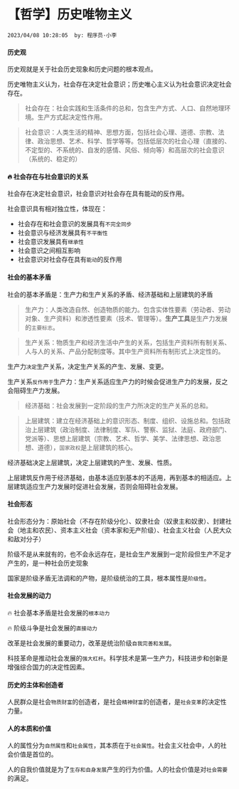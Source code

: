 # 【哲学】历史唯物主义

`2023/04/08 10:28:05  by: 程序员·小李`

#### 历史观

历史观就是关于社会历史现象和历史问题的根本观点。

历史唯物主义认为，社会存在决定社会意识；历史唯心主义认为社会意识决定社会存在。

> 社会存在：社会实践和生活条件的总和，包含生产方式、人口、自然地理环境。生产方式起决定性作用。

> 社会意识：人类生活的精神、思想方面，包括社会心理、道德、宗教、法律、政治思想、艺术、科学、哲学等等。包括低层次的社会心理（直接的、不定型的、不系统的、自发的感情、风俗、倾向等）和高层次的社会意识（系统的、稳定的）


#### 🔥 社会存在与社会意识的关系

社会存在决定社会意识，社会意识对社会存在具有能动的反作用。

社会意识具有相对独立性，体现在：
* 社会存在和社会意识的发展具有`不完全同步`
* 社会意识与经济发展具有`不平衡性`
* 社会意识发展具有`继承性`
* 社会意识之间相互影响
* 社会意识对社会存在具有`能动`的反作用



#### 社会的基本矛盾

社会的基本矛盾是：生产力和生产关系的矛盾、经济基础和上层建筑的矛盾

> 生产力：人类改造自然、创造物质的能力。包含实体性要素（劳动者、劳动对象、生产资料）和渗透性要素（技术、管理等）。**生产工具**是生产力发展的`主要标志`。

> 生产关系：物质生产和经济生活中产生的关系，包括生产资料所有制关系、人与人的关系、产品分配制度等。其中生产资料所有制形式上决定性的。

生产力`决定`生产关系，决定生产关系的产生、发展、变更。

生产关系`反作用于`生产力：生产关系适应生产力的时候会促进生产力的发展，反之会阻碍生产力发展。

> 经济基础：社会发展到一定阶段的生产力所决定的生产关系的总和。

> 上层建筑：建立在经济基础上的意识形态、制度、组织、设施总和。包括政治上层建筑（政治制度、法律制度、军队、警察、监狱、法庭、政府部门、党派等）、思想上层建筑（宗教、艺术、哲学、美学、法律思想、政治思想、道德），`国家政权`是上层建筑的核心。

经济基础决定上层建筑，决定上层建筑的产生、发展、性质。

上层建筑反作用于经济基础，由基本适应到基本的不适用，再到基本的相适应。上层建筑适应生产力发展时促进社会发展，否则会阻碍社会发展。



#### 社会形态

社会形态分为：原始社会（不存在阶级分化）、奴隶社会（奴隶主和奴隶）、封建社会（地主和农民）、资本主义社会（资本家和无产阶级）、社会主义社会（人民大众和敌对分子）

阶级不是从来就有的，也不会永远存在，是社会生产发展到一定阶段但生产不足才产生的，是一种社会历史现象

国家是阶级矛盾无法调和的产物，是阶级统治的工具，根本属性是`阶级性`。



#### 社会发展的动力

🔥 社会基本矛盾是社会发展的`根本动力`

🔥 阶级斗争是社会发展的`直接动力`

改革是社会发展的重要动力，改革是统治阶级`自我完善和发展`。

科技革命是推动社会发展的`强大杠杆`。科学技术是第一生产力，科技进步和创新是增强综合国力的决定性因素。


#### 历史的主体和创造者

人民群众是社会`物质财富`的创造者，是社会`精神财富`的创造者，是`社会变革`的决定性力量。


#### 人的本质和价值

人的属性分为`自然属性`和`社会属性`，其本质在于`社会属性`。社会主义社会中，人的社会价值是首位的。

人的自我价值就是为了`生存和自身发展`产生的行为价值。人的社会价值是对`社会需要`的满足。